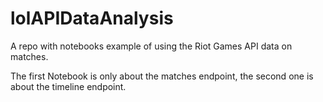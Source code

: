 # lolAPIDataAnalysis

A repo with notebooks example of using the Riot Games API data on matches.

The first Notebook is only about the matches endpoint, the second one is about the timeline endpoint.
